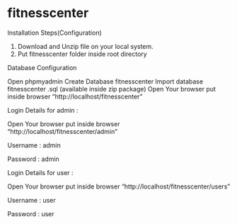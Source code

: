 # fitnesscenter
Installation Steps(Configuration)
1. Download and Unzip file on your local system.
2. Put fitnesscenter folder inside root directory

Database Configuration

Open phpmyadmin
Create Database fitnesscenter 
Import database fitnesscenter .sql (available inside zip package)
Open Your browser put inside browser “http://localhost/fitnesscenter”

Login Details for admin : 

Open Your browser put inside browser “http://localhost/fitnesscenter/admin”

Username : admin

Password : admin


Login Details for user : 

Open Your browser put inside browser “http://localhost/fitnesscenter/users”

Username : user

Password : user
